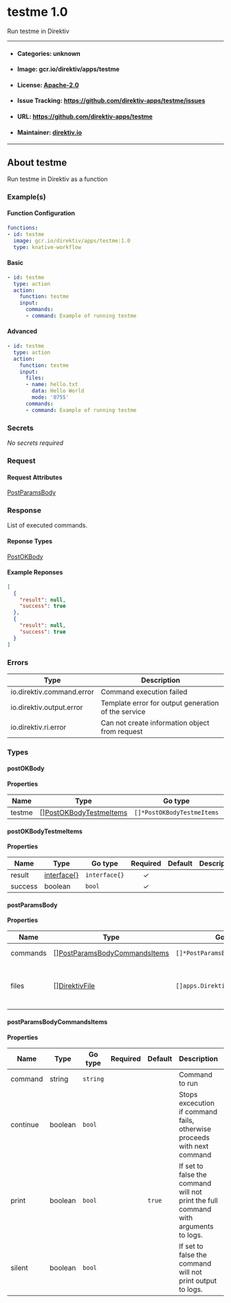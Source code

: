 
# testme 1.0

Run testme in Direktiv

---
- #### Categories: unknown
- #### Image: gcr.io/direktiv/apps/testme 
- #### License: [Apache-2.0](https://www.apache.org/licenses/LICENSE-2.0)
- #### Issue Tracking: https://github.com/direktiv-apps/testme/issues
- #### URL: https://github.com/direktiv-apps/testme
- #### Maintainer: [direktiv.io](https://www.direktiv.io) 
---

## About testme

Run testme in Direktiv as a function

### Example(s)
  #### Function Configuration
```yaml
functions:
- id: testme
  image: gcr.io/direktiv/apps/testme:1.0
  type: knative-workflow
```
   #### Basic
```yaml
- id: testme
  type: action
  action:
    function: testme
    input: 
      commands:
      - command: Example of running testme
```
   #### Advanced
```yaml
- id: testme
  type: action
  action:
    function: testme
    input: 
      files:
      - name: hello.txt
        data: Hello World
        mode: '0755'
      commands:
      - command: Example of running testme
```

   ### Secrets


*No secrets required*







### Request



#### Request Attributes
[PostParamsBody](#post-params-body)

### Response
  List of executed commands.
#### Reponse Types
    
  

[PostOKBody](#post-o-k-body)
#### Example Reponses
    
```json
[
  {
    "result": null,
    "success": true
  },
  {
    "result": null,
    "success": true
  }
]
```

### Errors
| Type | Description
|------|---------|
| io.direktiv.command.error | Command execution failed |
| io.direktiv.output.error | Template error for output generation of the service |
| io.direktiv.ri.error | Can not create information object from request |


### Types
#### <span id="post-o-k-body"></span> postOKBody

  



**Properties**

| Name | Type | Go type | Required | Default | Description | Example |
|------|------|---------|:--------:| ------- |-------------|---------|
| testme | [][PostOKBodyTestmeItems](#post-o-k-body-testme-items)| `[]*PostOKBodyTestmeItems` |  | |  |  |


#### <span id="post-o-k-body-testme-items"></span> postOKBodyTestmeItems

  



**Properties**

| Name | Type | Go type | Required | Default | Description | Example |
|------|------|---------|:--------:| ------- |-------------|---------|
| result | [interface{}](#interface)| `interface{}` | ✓ | |  |  |
| success | boolean| `bool` | ✓ | |  |  |


#### <span id="post-params-body"></span> postParamsBody

  



**Properties**

| Name | Type | Go type | Required | Default | Description | Example |
|------|------|---------|:--------:| ------- |-------------|---------|
| commands | [][PostParamsBodyCommandsItems](#post-params-body-commands-items)| `[]*PostParamsBodyCommandsItems` |  | | Array of commands. |  |
| files | [][DirektivFile](#direktiv-file)| `[]apps.DirektivFile` |  | | File to create before running commands. |  |


#### <span id="post-params-body-commands-items"></span> postParamsBodyCommandsItems

  



**Properties**

| Name | Type | Go type | Required | Default | Description | Example |
|------|------|---------|:--------:| ------- |-------------|---------|
| command | string| `string` |  | | Command to run |  |
| continue | boolean| `bool` |  | | Stops excecution if command fails, otherwise proceeds with next command |  |
| print | boolean| `bool` |  | `true`| If set to false the command will not print the full command with arguments to logs. |  |
| silent | boolean| `bool` |  | | If set to false the command will not print output to logs. |  |

 
